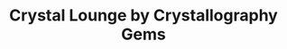 ---
title: "Crystal Lounge by Crystallography Gems"
url: /seattle/crystal-lounge-by-crystallography-gems/
shop: shop
---
